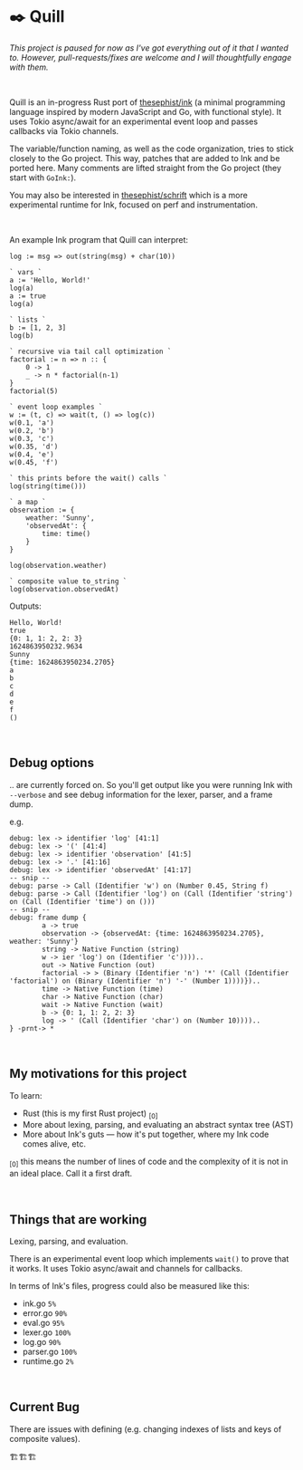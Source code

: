 # ✒️ Quill

_This project is paused for now as I've got everything out of it that I wanted to. However, pull-requests/fixes are welcome and I will thoughtfully engage with them._

<br>

Quill is an in-progress Rust port of [thesephist/ink](https://github.com/thesephist/ink) (a minimal programming language inspired by modern JavaScript and Go, with functional style). It uses Tokio async/await for an experimental event loop and passes callbacks via Tokio channels.

The variable/function naming, as well as the code organization, tries to stick closely to the Go project. This way, patches that are added to Ink and be ported here. Many comments are lifted straight from the Go project (they start with `GoInk:`).

You may also be interested in [thesephist/schrift](https://github.com/thesephist/schrift) which is a more experimental runtime for Ink, focused on perf and instrumentation.

<br>

An example Ink program that Quill can interpret:

```ink
log := msg => out(string(msg) + char(10))

` vars `
a := 'Hello, World!'
log(a)
a := true
log(a)

` lists `
b := [1, 2, 3]
log(b)

` recursive via tail call optimization `
factorial := n => n :: {
    0 -> 1
    _ -> n * factorial(n-1)
}
factorial(5)

` event loop examples `
w := (t, c) => wait(t, () => log(c))
w(0.1, 'a')
w(0.2, 'b')
w(0.3, 'c')
w(0.35, 'd')
w(0.4, 'e')
w(0.45, 'f')

` this prints before the wait() calls `
log(string(time()))

` a map `
observation := {
    weather: 'Sunny',
    'observedAt': {
        time: time()
    }
}

log(observation.weather)

` composite value to_string `
log(observation.observedAt)
```

Outputs:

```
Hello, World!
true
{0: 1, 1: 2, 2: 3}
1624863950232.9634
Sunny
{time: 1624863950234.2705}
a
b
c
d
e
f
()
```

<br>

## Debug options

.. are currently forced on. So you'll get output like you were running Ink with `--verbose` and see debug information for the lexer, parser, and a frame dump.

e.g.

```
debug: lex -> identifier 'log' [41:1]
debug: lex -> '(' [41:4]
debug: lex -> identifier 'observation' [41:5]
debug: lex -> '.' [41:16]
debug: lex -> identifier 'observedAt' [41:17]
-- snip --
debug: parse -> Call (Identifier 'w') on (Number 0.45, String f)
debug: parse -> Call (Identifier 'log') on (Call (Identifier 'string') on (Call (Identifier 'time') on ()))
-- snip --
debug: frame dump {
        a -> true
        observation -> {observedAt: {time: 1624863950234.2705}, weather: 'Sunny'}
        string -> Native Function (string)
        w -> ier 'log') on (Identifier 'c'))))..
        out -> Native Function (out)
        factorial -> > (Binary (Identifier 'n') '*' (Call (Identifier 'factorial') on (Binary (Identifier 'n') '-' (Number 1))))})..
        time -> Native Function (time)
        char -> Native Function (char)
        wait -> Native Function (wait)
        b -> {0: 1, 1: 2, 2: 3}
        log -> ' (Call (Identifier 'char') on (Number 10))))..
} -prnt-> *
```

<br>

## My motivations for this project

To learn:

- Rust (this is my first Rust project) <sub>[0]</sub>
- More about lexing, parsing, and evaluating an abstract syntax tree (AST)
- More about Ink's guts — how it's put together, where my Ink code comes alive, etc.

<sub>[0]</sub> this means the number of lines of code and the complexity of it is not in an ideal place. Call it a first draft.

<br>

## Things that are working

Lexing, parsing, and evaluation.

There is an experimental event loop which implements `wait()` to prove that it works. It uses Tokio async/await and channels for callbacks.

In terms of Ink's files, progress could also be measured like this:

- ink.go `5%`
- error.go `90%`
- eval.go `95%`
- lexer.go `100%`
- log.go `90%`
- parser.go `100%`
- runtime.go `2%`

<br>

## Current Bug 

There are issues with defining (e.g. changing indexes of lists and keys of composite values).

:building_construction::building_construction::building_construction:
